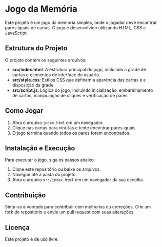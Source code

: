 # Jogo da Memória

Este projeto é um jogo da memória simples, onde o jogador deve encontrar pares iguais de cartas. O jogo é desenvolvido utilizando HTML, CSS e JavaScript.

## Estrutura do Projeto

O projeto contém os seguintes arquivos:

- **src/index.html**: A estrutura principal do jogo, incluindo a grade de cartas e elementos de interface do usuário.
- **src/style.css**: Estilos CSS que definem a aparência das cartas e a disposição da grade.
- **src/script.js**: Lógica do jogo, incluindo inicialização, embaralhamento de cartas, manipulação de cliques e verificação de pares.

## Como Jogar

1. Abra o arquivo `index.html` em um navegador.
2. Clique nas cartas para virá-las e tente encontrar pares iguais.
3. O jogo termina quando todos os pares forem encontrados.

## Instalação e Execução

Para executar o jogo, siga os passos abaixo:

1. Clone este repositório ou baixe os arquivos.
2. Navegue até a pasta do projeto.
3. Abra o arquivo `src/index.html` em um navegador da sua escolha.

## Contribuição

Sinta-se à vontade para contribuir com melhorias ou correções. Crie um fork do repositório e envie um pull request com suas alterações.

## Licença

Este projeto é de uso livre.